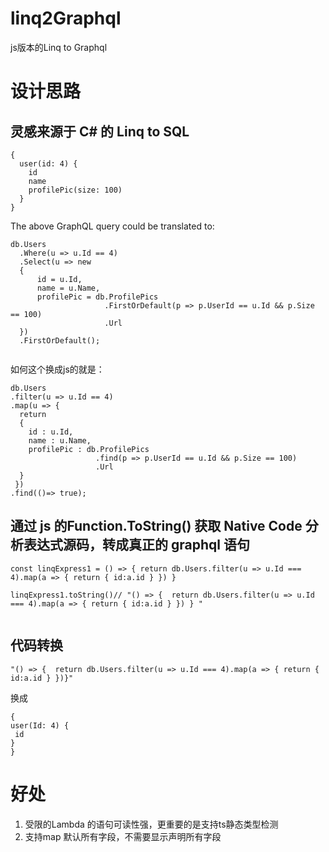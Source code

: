 # linq2Graphql
js版本的Linq to Graphql

# 设计思路

## 灵感来源于 C# 的 Linq to SQL
```
{
  user(id: 4) {
    id
    name
    profilePic(size: 100)
  }
}
```
The above GraphQL query could be translated to:
```
db.Users
  .Where(u => u.Id == 4)
  .Select(u => new
  {
      id = u.Id,
      name = u.Name,
      profilePic = db.ProfilePics
                     .FirstOrDefault(p => p.UserId == u.Id && p.Size == 100)
                     .Url
  })
  .FirstOrDefault();
  
  ```
  
  如何这个换成js的就是：
  
  ```
  db.Users
  .filter(u => u.Id == 4)
  .map(u => { 
    return 
    {
      id : u.Id,
      name : u.Name,
      profilePic : db.ProfilePics
                     .find(p => p.UserId == u.Id && p.Size == 100)
                     .Url
    } 
   })
  .find(()=> true);
  
  ```
  
  
  
  ## 通过 js 的Function.ToString()  获取 Native Code 分析表达式源码，转成真正的 graphql 语句
  
  ```
  const linqExpress1 = () => { return db.Users.filter(u => u.Id === 4).map(a => { return { id:a.id } }) } 
  
  linqExpress1.toString()// "() => {  return db.Users.filter(u => u.Id === 4).map(a => { return { id:a.id } }) } "
                                                         
  ```
  
  ## 代码转换
  
  ```
  "() => {  return db.Users.filter(u => u.Id === 4).map(a => { return { id:a.id } })}"
  ```
  
  换成
  
   ```
   {
  user(Id: 4) {
    id
  }
}

   ```
  # 好处
  
  1.  受限的Lambda 的语句可读性强，更重要的是支持ts静态类型检测
  2.  支持map 默认所有字段，不需要显示声明所有字段
  
  
  
